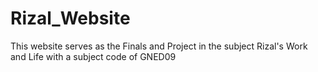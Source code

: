 # Rizal_Website
This website serves as the Finals and Project in the subject Rizal's Work and Life with a subject code of GNED09
